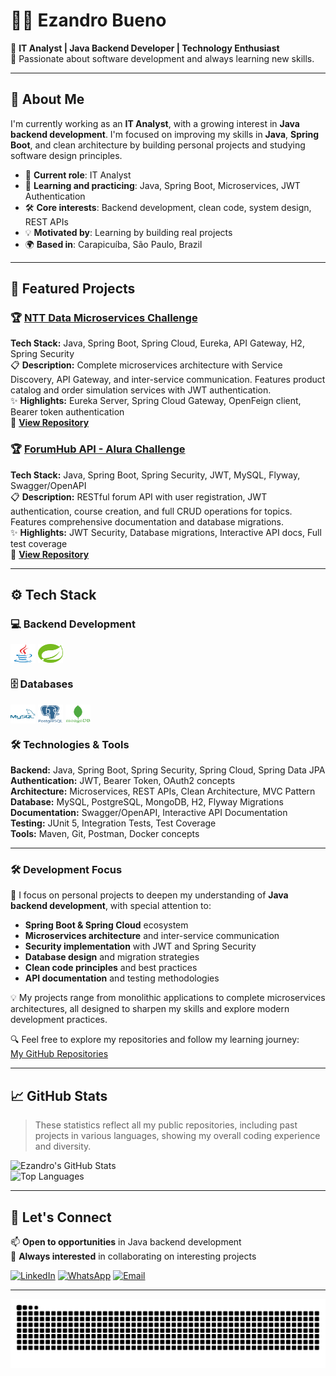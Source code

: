 # 👨‍💻 Ezandro Bueno
🎯 **IT Analyst | Java Backend Developer | Technology Enthusiast**  
💬 Passionate about software development and always learning new skills.

---

## 👋 About Me
I'm currently working as an **IT Analyst**, with a growing interest in **Java backend development**. I'm focused on improving my skills in **Java**, **Spring Boot**, and clean architecture by building personal projects and studying software design principles.

- 💼 **Current role**: IT Analyst  
- 🌱 **Learning and practicing**: Java, Spring Boot, Microservices, JWT Authentication  
- 🛠️ **Core interests**: Backend development, clean code, system design, REST APIs  
- 💡 **Motivated by**: Learning by building real projects  
- 🌍 **Based in**: Carapicuíba, São Paulo, Brazil

---

## 🚀 Featured Projects

### 🏆 [NTT Data Microservices Challenge](https://github.com/ezbueno/nttdata-microservices-challenge)
**Tech Stack:** Java, Spring Boot, Spring Cloud, Eureka, API Gateway, H2, Spring Security  
📋 **Description:** Complete microservices architecture with Service Discovery, API Gateway, and inter-service communication. Features product catalog and order simulation services with JWT authentication.  
✨ **Highlights:** Eureka Server, Spring Cloud Gateway, OpenFeign client, Bearer token authentication  
🔗 **[View Repository](https://github.com/ezbueno/nttdata-microservices-challenge)**

### 🏆 [ForumHub API - Alura Challenge](https://github.com/ezbueno/one-alura-forumhub-api)
**Tech Stack:** Java, Spring Boot, Spring Security, JWT, MySQL, Flyway, Swagger/OpenAPI  
📋 **Description:** RESTful forum API with user registration, JWT authentication, course creation, and full CRUD operations for topics. Features comprehensive documentation and database migrations.  
✨ **Highlights:** JWT Security, Database migrations, Interactive API docs, Full test coverage  
🔗 **[View Repository](https://github.com/ezbueno/one-alura-forumhub-api)**

---

## ⚙️ Tech Stack

### 💻 Backend Development
<img align="center" alt="Java" height="30" width="40" src="https://raw.githubusercontent.com/devicons/devicon/master/icons/java/java-original.svg"> <img align="center" alt="Spring" height="30" width="40" src="https://raw.githubusercontent.com/devicons/devicon/master/icons/spring/spring-original.svg">

### 🗄️ Databases
<img align="center" alt="MySQL" height="30" width="40" src="https://raw.githubusercontent.com/devicons/devicon/master/icons/mysql/mysql-plain-wordmark.svg"> <img align="center" alt="PostgreSQL" height="30" width="40" src="https://raw.githubusercontent.com/devicons/devicon/master/icons/postgresql/postgresql-plain-wordmark.svg"> <img align="center" alt="MongoDB" height="30" width="40" src="https://raw.githubusercontent.com/devicons/devicon/master/icons/mongodb/mongodb-plain-wordmark.svg">

### 🛠️ Technologies & Tools
**Backend:** Java, Spring Boot, Spring Security, Spring Cloud, Spring Data JPA  
**Authentication:** JWT, Bearer Token, OAuth2 concepts  
**Architecture:** Microservices, REST APIs, Clean Architecture, MVC Pattern  
**Database:** MySQL, PostgreSQL, MongoDB, H2, Flyway Migrations  
**Documentation:** Swagger/OpenAPI, Interactive API Documentation  
**Testing:** JUnit 5, Integration Tests, Test Coverage  
**Tools:** Maven, Git, Postman, Docker concepts

---

### 🛠️ Development Focus
🚀 I focus on personal projects to deepen my understanding of **Java backend development**, with special attention to:
- **Spring Boot & Spring Cloud** ecosystem  
- **Microservices architecture** and inter-service communication  
- **Security implementation** with JWT and Spring Security  
- **Database design** and migration strategies  
- **Clean code principles** and best practices  
- **API documentation** and testing methodologies  

💡 My projects range from monolithic applications to complete microservices architectures, all designed to sharpen my skills and explore modern development practices.

🔍 Feel free to explore my repositories and follow my learning journey:  
[My GitHub Repositories](https://github.com/ezbueno?tab=repositories)

---

## 📈 GitHub Stats
> These statistics reflect all my public repositories, including past projects in various languages, showing my overall coding experience and diversity.

![Ezandro's GitHub Stats](https://github-readme-stats.vercel.app/api?username=ezbueno&show_icons=true&theme=tokyonight&include_all_commits=true&count_private=true)  
![Top Languages](https://github-readme-stats.vercel.app/api/top-langs/?username=ezbueno&layout=compact&langs_count=7&theme=tokyonight)

---

## 🤝 Let's Connect
📫 **Open to opportunities** in Java backend development  
🤝 **Always interested** in collaborating on interesting projects

[![LinkedIn](https://img.shields.io/badge/-LinkedIn-blue?style=for-the-badge&logo=linkedin&logoColor=white)](https://www.linkedin.com/in/ezandro-bueno-776aab192/)  [![WhatsApp](https://img.shields.io/badge/-WhatsApp-4CA143?style=for-the-badge&logo=whatsapp&logoColor=white)](https://api.whatsapp.com/send?phone=5511999141783&text=Hello!)  [![Email](https://img.shields.io/badge/-Email-330F63?style=for-the-badge&logo=yahoo&logoColor=white)](mailto:ezandrobueno@yahoo.com.br)

---

![Snake animation](https://github.com/ezbueno/ezbueno/blob/output/github-contribution-grid-snake.svg)
